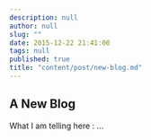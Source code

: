 ```yaml
---
description: null
author: null
slug: ""
date: 2015-12-22 21:41:00
tags: null
published: true
title: "content/post/new-blog.md"
---
```


## A New Blog

What I am telling here : ...
